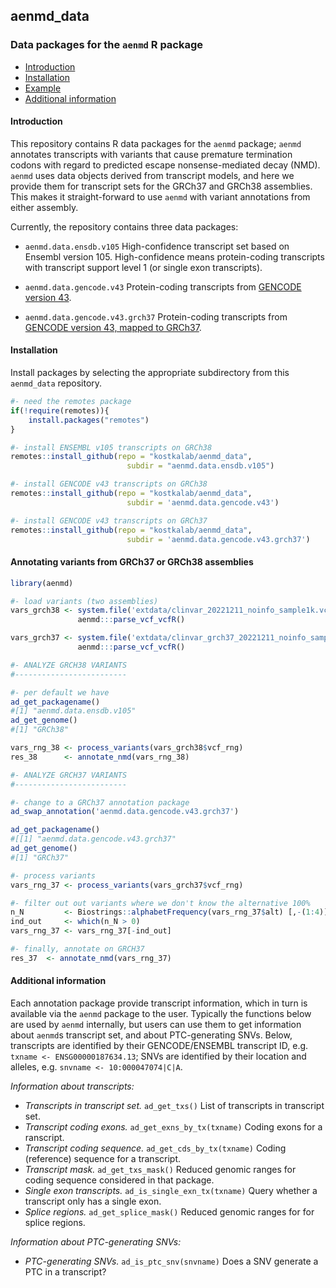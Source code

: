 ## aenmd_data

### Data packages for the `aenmd` R package

- [Introduction](#introduction)
- [Installation](#installation)
- [Example](#annotating-variants-from-grch37-or-grch38-assemblies)
- [Additional information](#additional-information)

#### Introduction

This repository contains R data packages for the `aenmd` package; `aenmd` annotates transcripts with variants that cause premature termination codons with regard to predicted escape nonsense-mediated decay (NMD). `aenmd` uses data objects derived from transcript models, and here we provide them for transcript sets for the GRCh37 and GRCh38 assemblies. This makes it straight-forward to use `aenmd` with variant annotations from either assembly.

Currently, the repository contains three data packages:

- `aenmd.data.ensdb.v105` High-confidence transcript set based on Ensembl version 105. High-confidence means protein-coding transcripts with transcript support level 1 (or single exon transcripts).

- `aenmd.data.gencode.v43` Protein-coding transcripts from [GENCODE version 43](https://www.gencodegenes.org/human/release_43.html).

- `aenmd.data.gencode.v43.grch37` Protein-coding transcripts from [GENCODE version 43, mapped to GRCh37](https://www.gencodegenes.org/human/release_43lift37.html).

#### Installation

Install packages by selecting the appropriate subdirectory from this `aenmd_data` repository.

```R
#- need the remotes package
if(!require(remotes)){
    install.packages("remotes")
}

#- install ENSEMBL v105 transcripts on GRCh38
remotes::install_github(repo = "kostkalab/aenmd_data",
                          subdir = "aenmd.data.ensdb.v105")

#- install GENCODE v43 transcripts on GRCh38
remotes::install_github(repo = "kostkalab/aenmd_data",
                          subdir = 'aenmd.data.gencode.v43')

#- install GENCODE v43 transcripts on GRCh37
remotes::install_github(repo = "kostkalab/aenmd_data",
                          subdir = 'aenmd.data.gencode.v43.grch37')

```

#### Annotating variants from GRCh37 or GRCh38 assemblies

```R
library(aenmd)

#- load variants (two assemblies)
vars_grch38 <- system.file('extdata/clinvar_20221211_noinfo_sample1k.vcf.gz', package = 'aenmd') |> 
               aenmd:::parse_vcf_vcfR()

vars_grch37 <- system.file('extdata/clinvar_grch37_20221211_noinfo_sample1k.vcf.gz', package = 'aenmd') |> 
               aenmd:::parse_vcf_vcfR()

#- ANALYZE GRCH38 VARIANTS
#-------------------------

#- per default we have
ad_get_packagename()
#[1] "aenmd.data.ensdb.v105"
ad_get_genome()
#[1] "GRCh38"

vars_rng_38 <- process_variants(vars_grch38$vcf_rng)
res_38      <- annotate_nmd(vars_rng_38)

#- ANALYZE GRCH37 VARIANTS
#-------------------------

#- change to a GRCh37 annotation package
ad_swap_annotation('aenmd.data.gencode.v43.grch37')

ad_get_packagename()
#[[1] "aenmd.data.gencode.v43.grch37"
ad_get_genome()
#[1] "GRCh37"

#- process variants
vars_rng_37 <- process_variants(vars_grch37$vcf_rng)

#- filter out out variants where we don't know the alternative 100%
n_N         <- Biostrings::alphabetFrequency(vars_rng_37$alt) [,-(1:4)] |> rowSums()
ind_out     <- which(n_N > 0)
vars_rng_37 <- vars_rng_37[-ind_out]

#- finally, annotate on GRCH37
res_37  <- annotate_nmd(vars_rng_37)

```

#### Additional information

Each annotation package provide transcript information, which in turn is available via the `aenmd` package to the user. Typically the functions below are used by `aenmd` internally, but users can use them to get information about `aenmd`s transcript set, and about PTC-generating SNVs. 
Below, transcripts  are identified by their GENCODE/ENSEMBL transcript ID, e.g. `txname <- ENSG00000187634.13`; SNVs are identified by their location and alleles, e.g. `snvname <- 10:000047074|C|A`. 

*Information about transcripts:*

* *Transcripts in transcript set.* `ad_get_txs()` List of transcripts in transcript set.
* *Transcript coding exons.* `ad_get_exns_by_tx(txname)` Coding exons for a ranscript.
* *Transcript coding sequence.* `ad_get_cds_by_tx(txname)` Coding (reference) sequence for a transcript. 
* *Transcript mask.* `ad_get_txs_mask()` Reduced genomic ranges for coding sequence considered in that package.
* *Single exon transcripts.* `ad_is_single_exn_tx(txname)` Query whether a transcript only has a single exon.
* *Splice regions.* `ad_get_splice_mask()` Reduced genomic ranges for for splice regions.

*Information about PTC-generating SNVs:*

* *PTC-generating SNVs.* `ad_is_ptc_snv(snvname)` Does a SNV generate a PTC in a transcript? 




